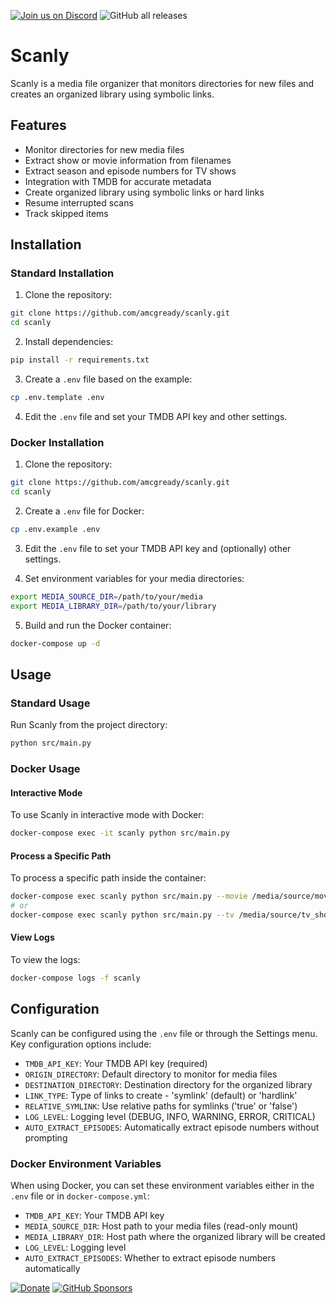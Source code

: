 [![Join us on Discord](https://img.shields.io/badge/Chat-Join%20us%20on%20Discord-7289da?logo=discord&logoColor=white)](https://discord.gg/hdDj4aZTVf)
![GitHub all releases](https://img.shields.io/github/downloads/amcgready/Scanly/total)
# Scanly

Scanly is a media file organizer that monitors directories for new files and creates an organized library using symbolic links.

## Features

- Monitor directories for new media files
- Extract show or movie information from filenames
- Extract season and episode numbers for TV shows
- Integration with TMDB for accurate metadata
- Create organized library using symbolic links or hard links
- Resume interrupted scans
- Track skipped items

## Installation

### Standard Installation

1. Clone the repository:
```bash
git clone https://github.com/amcgready/scanly.git
cd scanly
```

2. Install dependencies:
```bash
pip install -r requirements.txt
```

3. Create a `.env` file based on the example:
```bash
cp .env.template .env
```

4. Edit the `.env` file and set your TMDB API key and other settings.

### Docker Installation

1. Clone the repository:
```bash
git clone https://github.com/amcgready/scanly.git
cd scanly
```

2. Create a `.env` file for Docker:
```bash
cp .env.example .env
```

3. Edit the `.env` file to set your TMDB API key and (optionally) other settings.

4. Set environment variables for your media directories:
```bash
export MEDIA_SOURCE_DIR=/path/to/your/media
export MEDIA_LIBRARY_DIR=/path/to/your/library
```

5. Build and run the Docker container:
```bash
docker-compose up -d
```

## Usage

### Standard Usage

Run Scanly from the project directory:
```bash
python src/main.py
```

### Docker Usage

#### Interactive Mode

To use Scanly in interactive mode with Docker:
```bash
docker-compose exec -it scanly python src/main.py
```

#### Process a Specific Path

To process a specific path inside the container:
```bash
docker-compose exec scanly python src/main.py --movie /media/source/movies
# or
docker-compose exec scanly python src/main.py --tv /media/source/tv_shows
```

#### View Logs

To view the logs:
```bash
docker-compose logs -f scanly
```

## Configuration

Scanly can be configured using the `.env` file or through the Settings menu. Key configuration options include:

- `TMDB_API_KEY`: Your TMDB API key (required)
- `ORIGIN_DIRECTORY`: Default directory to monitor for media files
- `DESTINATION_DIRECTORY`: Destination directory for the organized library
- `LINK_TYPE`: Type of links to create - 'symlink' (default) or 'hardlink'
- `RELATIVE_SYMLINK`: Use relative paths for symlinks ('true' or 'false')
- `LOG_LEVEL`: Logging level (DEBUG, INFO, WARNING, ERROR, CRITICAL)
- `AUTO_EXTRACT_EPISODES`: Automatically extract episode numbers without prompting

### Docker Environment Variables

When using Docker, you can set these environment variables either in the `.env` file or in `docker-compose.yml`:

- `TMDB_API_KEY`: Your TMDB API key
- `MEDIA_SOURCE_DIR`: Host path to your media files (read-only mount)
- `MEDIA_LIBRARY_DIR`: Host path where the organized library will be created
- `LOG_LEVEL`: Logging level
- `AUTO_EXTRACT_EPISODES`: Whether to extract episode numbers automatically

[![Donate](https://img.shields.io/badge/Donate-PayPal-blue.svg)](https://paypal.me/PhtmRaven?country.x=US&locale.x=en_US)
[![GitHub Sponsors](https://img.shields.io/badge/Sponsor-💖%20GitHub%20Sponsors-orange?logo=github)](https://github.com/sponsors/amcgready)
